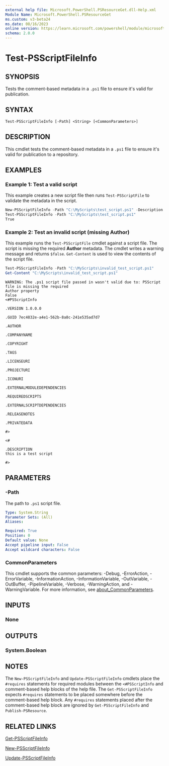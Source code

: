 ```yaml
---
external help file: Microsoft.PowerShell.PSResourceGet.dll-Help.xml
Module Name: Microsoft.PowerShell.PSResourceGet
ms.custom: v3-beta24
ms.date: 08/16/2023
online version: https://learn.microsoft.com/powershell/module/microsoft.powershell.psresourceget/test-psscriptfileinfo?view=powershellget-3.x&WT.mc_id=ps-gethelp
schema: 2.0.0
---
```


# Test-PSScriptFileInfo

## SYNOPSIS

Tests the comment-based metadata in a `.ps1` file to ensure it's valid for publication.

## SYNTAX

```
Test-PSScriptFileInfo [-Path] <String> [<CommonParameters>]
```

## DESCRIPTION

This cmdlet tests the comment-based metadata in a `.ps1` file to ensure it's valid for publication
to a repository.

## EXAMPLES

### Example 1: Test a valid script

This example creates a new script file then runs `Test-PSScriptFile` to validate the metadata
in the script.

```powershell
New-PSScriptFileInfo -Path "C:\MyScripts\test_script.ps1" -Description "this is a test script"
Test-PSScriptFileInfo -Path "C:\MyScripts\test_script.ps1"
True
```

### Example 2: Test an invalid script (missing Author)

This example runs the `Test-PSScriptFile` cmdlet against a script file. The script is missing
the required **Author** metadata. The cmdlet writes a warning message and returns `$false`.
`Get-Content` is used to view the contents of the script file.

```powershell
Test-PSScriptFileInfo -Path "C:\MyScripts\invalid_test_script.ps1"
Get-Content "C:\MyScripts\invalid_test_script.ps1"
```

```Output
WARNING: The .ps1 script file passed in wasn't valid due to: PSScript file is missing the required
Author property
False
<#PSScriptInfo

.VERSION 1.0.0.0

.GUID 7ec4832e-a4e1-562b-8a8c-241e535ad7d7

.AUTHOR

.COMPANYNAME

.COPYRIGHT

.TAGS

.LICENSEURI

.PROJECTURI

.ICONURI

.EXTERNALMODULEDEPENDENCIES

.REQUIREDSCRIPTS

.EXTERNALSCRIPTDEPENDENCIES

.RELEASENOTES

.PRIVATEDATA

#>

<#

.DESCRIPTION
this is a test script

#>
```

## PARAMETERS

### -Path

The path to `.ps1` script file.

```yaml
Type: System.String
Parameter Sets: (All)
Aliases:

Required: True
Position: 0
Default value: None
Accept pipeline input: False
Accept wildcard characters: False
```

### CommonParameters

This cmdlet supports the common parameters: -Debug, -ErrorAction, -ErrorVariable,
-InformationAction, -InformationVariable, -OutVariable, -OutBuffer, -PipelineVariable, -Verbose,
-WarningAction, and -WarningVariable. For more information, see
[about_CommonParameters](http://go.microsoft.com/fwlink/?LinkID=113216).

## INPUTS

### None

## OUTPUTS

### System.Boolean

## NOTES

The `New-PSScriptFileInfo` and `Update-PSScriptFileInfo` cmdlets place the `#requires` statements
for required modules between the `<#PSScriptInfo` and comment-based help blocks of the help file.
The `Get-PSScriptFileInfo` expects `#requires` statements to be placed somewhere before the
comment-based help block. Any `#requires` statements placed after the comment-based help block are
ignored by `Get-PSScriptFileInfo` and `Publish-PSResource`.

## RELATED LINKS

[Get-PSScriptFileInfo](Get-PSScriptFileInfo.md)

[New-PSScriptFileInfo](New-PSScriptFileInfo.md)

[Update-PSScriptFileInfo](Update-PSScriptFileInfo.md)
